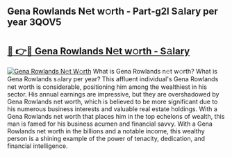 ## Gena Rowlands N𝚎t w𝚘rth - Part-g2l S𝚊lary per year 3QOV5

# <h2><a href="http://gc50kfb.nevu.top/?p=Gena+Rowlands">🔗 👉🔴 Gena Rowlands N𝚎t w𝚘rth - S𝚊lary</a></h2>

[![Gena Rowlands N𝚎t W𝚘rth](https://i.imgur.com/Oavwk0R.jpeg)](http://gc50kfb.nevu.top/?p=Gena+Rowlands)
What is Gena Rowlands n𝚎t w𝚘rth? What is Gena Rowlands s𝚊lary per year?
This affluent individual's Gena Rowlands net worth is considerable, positioning him among the wealthiest in his sector. His annual earnings are impressive, but they are overshadowed by Gena Rowlands net worth, which is believed to be more significant due to his numerous business interests and valuable real estate holdings. With a Gena Rowlands net worth that places him in the top echelons of wealth, this man is famed for his business acumen and financial savvy. With a Gena Rowlands net worth in the billions and a notable income, this wealthy person is a shining example of the power of tenacity, dedication, and financial intelligence.
